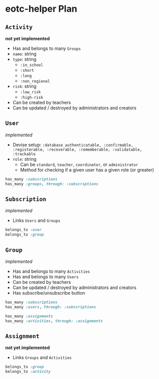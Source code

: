 # eotc-helper Plan

## `Activity`

__not yet implemented__

-   Has and belongs to many `Groups`
-   `name`: string
-   `type`: string
    -   `:in_school`
    -   `:short`
    -   `:long`
    -   `:non_regional`
-   `risk`: string
    -   `:low_risk`
    -   `:high-risk`
-   Can be created by teachers
-   Can be updated / destroyed by administrators and creators

## `User`

_implemented_

-   Devise setup: `:database_authenticatable, :confirmable, :registerable, :recoverable, :rememberable, :validatable, :trackable`
-   `role`: string
    -   Can be `standard`, `teacher`, `coordinator`, or `administrator`
    -   Method for checking if a given user has a given role (or greater)

```ruby
has_many :subscriptions
has_many :groups, through: :subscriptions
```

## `Subscription`

_implemented_

-   Links `Users` and `Groups`

```ruby
belongs_to :user
belongs_to :group
```

## `Group`

_implemented_

-   Has and belongs to many `Activities`
-   Has and belongs to many `Users`
-   Can be created by teachers
-   Can be updated / destroyed by administrators and creators
-   Has subscribe/unsubscribe button

```ruby
has_many :subscriptions
has_many :users, through: :subscriptions

has_many :assignments
has_many :activities, through: :assignments
```

## `Assignment`

__not yet implemented__

-   Links `Groups` and `Activities`

```ruby
belongs_to :group
belongs_to :activity
```
